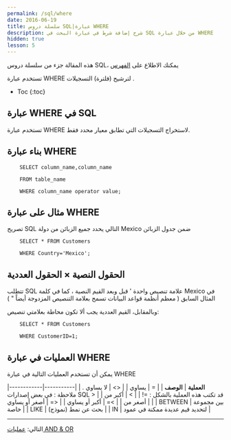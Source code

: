 ```yaml
---
permalink: /sql/where
date: 2016-06-19
title: سلسلة دروس SQL|عبارة WHERE
description: شرح إضافة شرط في عبارة البحث في SQL من خلال عبارة WHERE
hidden: true
lesson: 5
---
```


هذه المقالة جزء من سلسلة دروس SQL، يمكنك الاطلاع على [الفهرس](intro)

تستخدم عبارة WHERE لترشيح (فلترة) التسجيلات .

* Toc
{:toc}

## عبارة WHERE في SQL


تستخدم عبارة WHERE لاستخراج التسجيلات التي تطابق معيار محدد فقط.


## بناء عبارة WHERE 


        SELECT column_name,column_name

        FROM table_name

        WHERE column_name operator value;


## مثال على عبارة WHERE


تصريح SQL التالي يحدد جميع الزبائن من دولة Mexico ضمن جدول الزبائن


        SELECT * FROM Customers

        WHERE Country='Mexico';


## الحقول النصية × الحقول العددية


تتطلب SQL علامة تنصيص واحدة  '  قبل وبعد القيم النصية ، كما في كلمة Mexico في المثال السابق ( معظم أنظمة قواعد البيانات تسمح بعلامة التنصيص المزدوجة أيضاً " )


وبالمقابل، القيم العددية يجب ألا تكون محاطة بعلامتي تنصيص:


        SELECT * FROM Customers

        WHERE CustomerID=1;


## العمليات في عبارة WHERE


يمكن أن تستخدم العمليات التالية في عبارة WHERE


|------------|-----------|
| **العملية**       |  **الوصف**         | 
| =    |    يساوي       |
| <> |     لا يساوي . ملاحظة : في بعض إصدارات SQL قد تكتب هذه العملية بالشكل : =!      | 
| >  | أكبر من     | 
|     <       | أصغر من |
|      >=      | أكبر أو يساوي |
|        <=    | أصغر أو يساوي |
|          BETWEEN  | بين مجموعة خاصة |
|    LIKE        | بحث عن نمط (نموذج) |
|    IN        | لتحديد قيم عديدة ممكنة في عمود |

*********************

التالي: [عمليات AND & OR](and-or)
